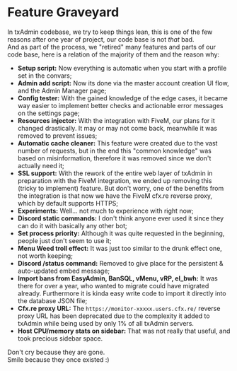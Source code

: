 # Feature Graveyard
In txAdmin codebase, we try to keep things lean, this is one of the few reasons after one year of project, our code base is not *that* bad.  
And as part of the process, we "retired" many features and parts of our code base, here is a relation of the majority of them and the reason why:

- **Setup script:** Now everything is automatic when you start with a profile set in the convars;
- **Admin add script:** Now its done via the master account creation UI flow, and the Admin Manager page;
- **Config tester:** With the gained knowledge of the edge cases, it became way easier to implement better checks and actionable error messages on the settings page;
- **Resources injector:** With the integration with  FiveM, our plans for it changed drastically. It may or may not come back, meanwhile it was removed to prevent issues;
- **Automatic cache cleaner:** This feature were created due to the vast number of requests, but in the end this "common knowledge" was based on misinformation, therefore it was removed since we don't actually need it;
- **SSL support:** With the rework of the entire web layer of txAdmin in preparation with the FiveM integration, we ended up removing this (tricky to implement) feature. But don't worry, one of the benefits from the integration is that now we have the FiveM cfx.re reverse proxy, which by default supports HTTPS;
- **Experiments:** Well... not much to experience with right now;
- **Discord static commands:** I don't think anyone ever used it since they can do it with basically any other bot;
- **Set process priority:** Although it was quite requested in the beginning, people just don't seem to use it;
- **Menu Weed troll effect:** It was just too similar to the drunk effect one, not worth keeping;
- **Discord /status command:** Removed to give place for the persistent & auto-updated embed message;
- **Import bans from EasyAdmin, BanSQL, vMenu, vRP, el_bwh:** It was there for over a year, who wanted to migrate could have migrated already. Furthermore it is kinda easy write code to import it directly into the database JSON file;
- **Cfx.re proxy URL:** The `https://monitor-xxxxx.users.cfx.re/` reverse proxy URL has been deprecated due to the complexity it added to txAdmin while being used by only 1% of all txAdmin servers.
- **Host CPU/memory stats on sidebar:** That was not really that useful, and took precious sidebar space.

Don't cry because they are gone.  
Smile because they once existed :)
